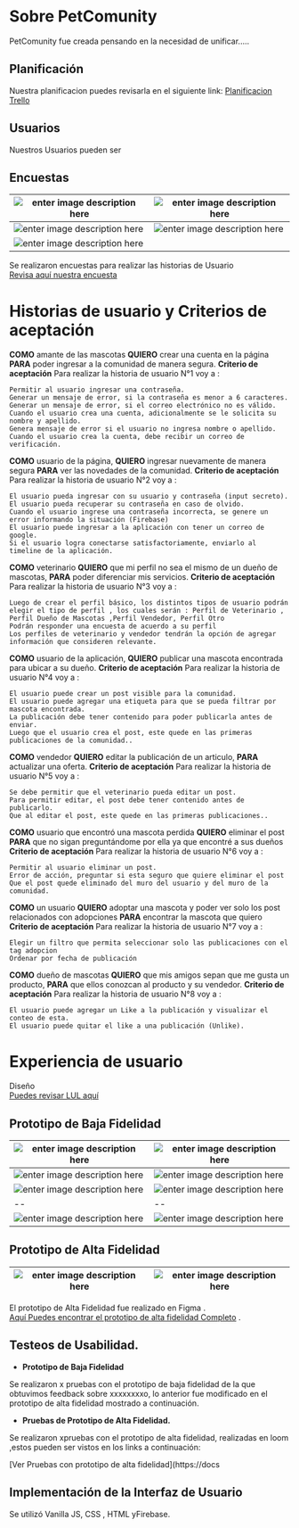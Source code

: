 
<h1 id=">Readme Social Network</h1>
<p>Para el proyecto de Red Social hemos creado una red social pensada en los amantes de los animales , llamada PetComunity</p>

## Sobre PetComunity
PetComunity fue creada pensando en la necesidad de unificar.....

## Planificación

Nuestra planificacion puedes revisarla en el siguiente link:
[Planificacion Trello](https://trello.com/b/zX6iPOCP/pet-community)

## Usuarios

Nuestros Usuarios pueden ser 

## Encuestas
|  ![enter image description here](https://i.postimg.cc/rm2Y1N7v/a.png)| ![enter image description here](https://i.postimg.cc/2SJt6DGj/b.png)|
|--|--|
|![enter image description here](https://i.postimg.cc/Ls1bgbQt/c.png)  |  ![enter image description here](https://i.postimg.cc/sxV68Djm/d.png)|
|![enter image description here](https://i.postimg.cc/NM8CprcL/e.png)  |



Se realizaron encuestas para realizar las historias de Usuario  
[Revisa aquí nuestra encuesta](https://docs.google.com/forms/d/1OpTLBJWgQkFGSWZOun8EQUjy1WaPa1qyCMfaPmHA3ro/edit)

# Historias de usuario y Criterios de aceptación


**COMO** amante de las mascotas   **QUIERO**  crear una cuenta en la página **PARA** poder ingresar a la comunidad de manera segura.
 **Criterio de aceptación**   Para realizar la historia de usuario N°1 voy a :

	Permitir al usuario ingresar una contraseña.
	Generar un mensaje de error, si la contraseña es menor a 6 caracteres.
	Generar un mensaje de error, si el correo electrónico no es válido.
	Cuando el usuario crea una cuenta, adicionalmente se le solicita su nombre y apellido.
	Genera mensaje de error si el usuario no ingresa nombre o apellido.
	Cuando el usuario crea la cuenta, debe recibir un correo de verificación.

**COMO** usuario de la página, **QUIERO** ingresar nuevamente de manera segura **PARA**  ver las novedades de la comunidad.
**Criterio de aceptación**   Para realizar la historia de usuario N°2 voy a :

	El usuario pueda ingresar con su usuario y contraseña (input secreto).
	El usuario pueda recuperar su contraseña en caso de olvido.
	Cuando el usuario ingrese una contraseña incorrecta, se genere un error informando la situación (Firebase)
	El usuario puede ingresar a la aplicación con tener un correo de google.
	Si el usuario logra conectarse satisfactoriamente, enviarlo al timeline de la aplicación.


**COMO** veterinario **QUIERO** que mi perfil no sea el mismo de un dueño de mascotas, **PARA**  poder diferenciar mis servicios.
**Criterio de aceptación**   Para realizar la historia de usuario N°3 voy a :

	Luego de crear el perfil básico, los distintos tipos de usuario podrán elegir el tipo de perfil , los cuales serán : Perfil de Veterinario , Perfil Dueño de Mascotas ,Perfil Vendedor, Perfil Otro
	Podrán responder una encuesta de acuerdo a su perfil
	Los perfiles de veterinario y vendedor tendrán la opción de agregar información que consideren relevante.

**COMO** usuario de la aplicación, **QUIERO** publicar una mascota encontrada para ubicar a su dueño.
**Criterio de aceptación**   Para realizar la historia de usuario N°4 voy a :

	El usuario puede crear un post visible para la comunidad.
	El usuario puede agregar una etiqueta para que se pueda filtrar por mascota encontrada.
	La publicación debe tener contenido para poder publicarla antes de enviar.
	Luego que el usuario crea el post, este quede en las primeras publicaciones de la comunidad..


**COMO** vendedor **QUIERO** editar la publicación de un articulo, **PARA**  actualizar una oferta.
**Criterio de aceptación**   Para realizar la historia de usuario N°5 voy a :

	Se debe permitir que el veterinario pueda editar un post.
	Para permitir editar, el post debe tener contenido antes de publicarlo.
	Que al editar el post, este quede en las primeras publicaciones..

**COMO** usuario que encontró una mascota perdida **QUIERO** eliminar el post **PARA**  que no sigan preguntándome por ella ya que encontré a sus dueños
**Criterio de aceptación**   Para realizar la historia de usuario N°6 voy a :

	Permitir al usuario eliminar un post.
	Error de acción, preguntar si esta seguro que quiere eliminar el post
	Que el post quede eliminado del muro del usuario y del muro de la comunidad.
	
**COMO** un usuario **QUIERO** adoptar una mascota y poder ver solo los post relacionados con adopciones **PARA**  encontrar la mascota que quiero
**Criterio de aceptación**   Para realizar la historia de usuario N°7 voy a :

	Elegir un filtro que permita seleccionar solo las publicaciones con el tag adopcion
	Ordenar por fecha de publicación

**COMO** dueño de mascotas **QUIERO** que mis amigos sepan que me gusta un producto, **PARA**  que ellos conozcan al producto y su vendedor.
**Criterio de aceptación**   Para realizar la historia de usuario N°8 voy a :

	El usuario puede agregar un Like a la publicación y visualizar el conteo de esta.
	El usuario puede quitar el like a una publicación (Unlike).

# Experiencia de usuario  
Diseño  
[Puedes revisar LUL aquí](https://majomarquez.github.io/SCL008-Cipher/src/index.html)

## Prototipo de Baja Fidelidad

| ![enter image description here](https://i.postimg.cc/4xVJsBv0/login.jpg) |![enter image description here](https://i.postimg.cc/WzdvKnbX/crea-cuenta.jpg)|
|--|--|
| ![enter image description here](https://i.postimg.cc/C1LYCYyy/crea-cuenta2.jpg) | ![enter image description here](https://i.postimg.cc/fL2sBFZV/crear-cuenta3.jpg) |
|  ![enter image description here](https://i.postimg.cc/rp9MtsPC/crear-cuenta4.jpg)| ![enter image description here](https://i.postimg.cc/7hjky25D/perfil.jpg) |
|--|--|
| ![enter image description here](https://i.postimg.cc/wxrHNS0P/Post.jpg) |![enter image description here](https://i.postimg.cc/7L4q60mZ/post-2.jpg)|




## Prototipo de Alta Fidelidad
|  ![enter image description here](https://i.postimg.cc/43vV7vGL/1.png)| ![enter image description here](https://i.postimg.cc/1t96pg59/Selecci-n-007.png) |
|--|--|




El prototipo de Alta Fidelidad fue realizado en Figma .  
[Aquí Puedes encontrar el prototipo de alta fidelidad Completo](https://www.figma.com/proto/Y8LPqP0VJDA85Vsl8ZPXTnPj/Pet-Community?node-id=1%3A3&scaling=fit-width) .

## Testeos de Usabilidad.

-   **Prototipo de Baja Fidelidad**

Se realizaron x pruebas con el prototipo de baja fidelidad de la que obtuvimos feedback sobre xxxxxxxxo, lo anterior fue modificado en el prototipo de alta fidelidad mostrado a continuación.

-   **Pruebas de Prototipo de Alta Fidelidad.**

Se realizaron xpruebas con el prototipo de alta fidelidad, realizadas en loom ,estos pueden ser vistos en los links a continuación:

[Ver Pruebas con prototipo de alta fidelidad](https://docs

## Implementación de la Interfaz de Usuario 

Se utilizó Vanilla JS, CSS , HTML yFirebase.  



